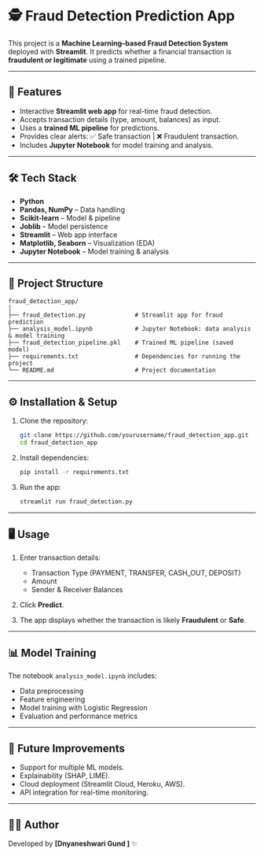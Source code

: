 # 🕵️ Fraud Detection Prediction App

This project is a **Machine Learning–based Fraud Detection System** deployed with **Streamlit**.
It predicts whether a financial transaction is **fraudulent or legitimate** using a trained pipeline.

---

## 🚀 Features

* Interactive **Streamlit web app** for real-time fraud detection.
* Accepts transaction details (type, amount, balances) as input.
* Uses a **trained ML pipeline** for predictions.
* Provides clear alerts: ✅ Safe transaction | ❌ Fraudulent transaction.
* Includes **Jupyter Notebook** for model training and analysis.

---

## 🛠️ Tech Stack

* **Python**
* **Pandas, NumPy** – Data handling
* **Scikit-learn** – Model & pipeline
* **Joblib** – Model persistence
* **Streamlit** – Web app interface
* **Matplotlib, Seaborn** – Visualization (EDA)
* **Jupyter Notebook** – Model training & analysis

---

## 📂 Project Structure

```
fraud_detection_app/
│
├── fraud_detection.py              # Streamlit app for fraud prediction
├── analysis_model.ipynb            # Jupyter Notebook: data analysis & model training
├── fraud_detection_pipeline.pkl    # Trained ML pipeline (saved model)
├── requirements.txt                # Dependencies for running the project
└── README.md                       # Project documentation
```

---

## ⚙️ Installation & Setup

1. Clone the repository:

   ```bash
   git clone https://github.com/yourusername/fraud_detection_app.git
   cd fraud_detection_app
   ```

2. Install dependencies:

   ```bash
   pip install -r requirements.txt
   ```

3. Run the app:

   ```bash
   streamlit run fraud_detection.py
   ```

---

## 🖥️ Usage

1. Enter transaction details:

   * Transaction Type (PAYMENT, TRANSFER, CASH\_OUT, DEPOSIT)
   * Amount
   * Sender & Receiver Balances

2. Click **Predict**.

3. The app displays whether the transaction is likely **Fraudulent** or **Safe**.

---

## 📊 Model Training

The notebook `analysis_model.ipynb` includes:

* Data preprocessing
* Feature engineering
* Model training with Logistic Regression
* Evaluation and performance metrics

---

## 🔮 Future Improvements

* Support for multiple ML models.
* Explainability (SHAP, LIME).
* Cloud deployment (Streamlit Cloud, Heroku, AWS).
* API integration for real-time monitoring.

---

## 👩‍💻 Author

Developed by **\[Dnyaneshwari Gund ]** ✨


